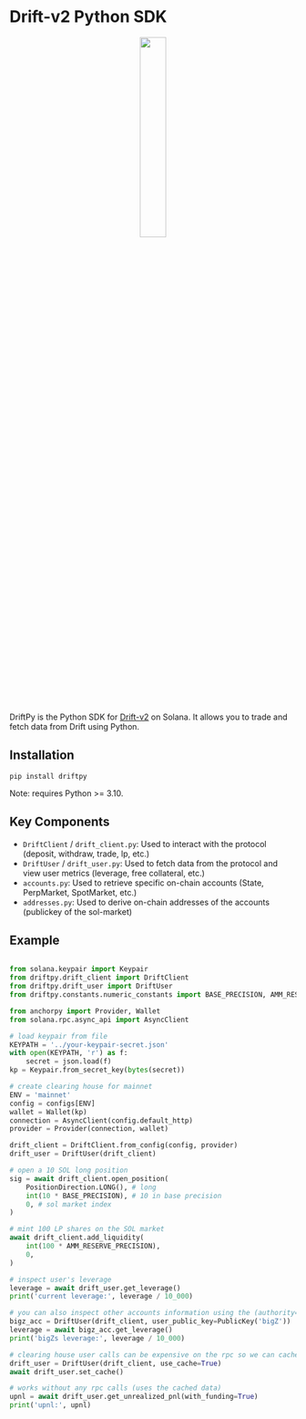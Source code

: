 # Drift-v2 Python SDK

<div align="center">
    <img src="docs/../img/drift.png" width="30%" height="30%">
</div>

DriftPy is the Python SDK for [Drift-v2](https://www.drift.trade/) on Solana.
It allows you to trade and fetch data from Drift using Python.

## Installation

```
pip install driftpy
```

Note: requires Python >= 3.10.

## Key Components

- `DriftClient` / `drift_client.py`: Used to interact with the protocol (deposit, withdraw, trade, lp, etc.)
- `DriftUser` / `drift_user.py`: Used to fetch data from the protocol and view user metrics (leverage, free collateral, etc.)
- `accounts.py`: Used to retrieve specific on-chain accounts (State, PerpMarket, SpotMarket, etc.)
- `addresses.py`: Used to derive on-chain addresses of the accounts (publickey of the sol-market)

## Example

```python

from solana.keypair import Keypair
from driftpy.drift_client import DriftClient
from driftpy.drift_user import DriftUser
from driftpy.constants.numeric_constants import BASE_PRECISION, AMM_RESERVE_PRECISION

from anchorpy import Provider, Wallet
from solana.rpc.async_api import AsyncClient

# load keypair from file
KEYPATH = '../your-keypair-secret.json'
with open(KEYPATH, 'r') as f:
    secret = json.load(f)
kp = Keypair.from_secret_key(bytes(secret))

# create clearing house for mainnet
ENV = 'mainnet'
config = configs[ENV]
wallet = Wallet(kp)
connection = AsyncClient(config.default_http)
provider = Provider(connection, wallet)

drift_client = DriftClient.from_config(config, provider)
drift_user = DriftUser(drift_client)

# open a 10 SOL long position
sig = await drift_client.open_position(
    PositionDirection.LONG(), # long
    int(10 * BASE_PRECISION), # 10 in base precision
    0, # sol market index
)

# mint 100 LP shares on the SOL market
await drift_client.add_liquidity(
    int(100 * AMM_RESERVE_PRECISION),
    0,
)

# inspect user's leverage
leverage = await drift_user.get_leverage()
print('current leverage:', leverage / 10_000)

# you can also inspect other accounts information using the (authority=) flag
bigz_acc = DriftUser(drift_client, user_public_key=PublicKey('bigZ'))
leverage = await bigz_acc.get_leverage()
print('bigZs leverage:', leverage / 10_000)

# clearing house user calls can be expensive on the rpc so we can cache them
drift_user = DriftUser(drift_client, use_cache=True)
await drift_user.set_cache()

# works without any rpc calls (uses the cached data)
upnl = await drift_user.get_unrealized_pnl(with_funding=True)
print('upnl:', upnl)
```
